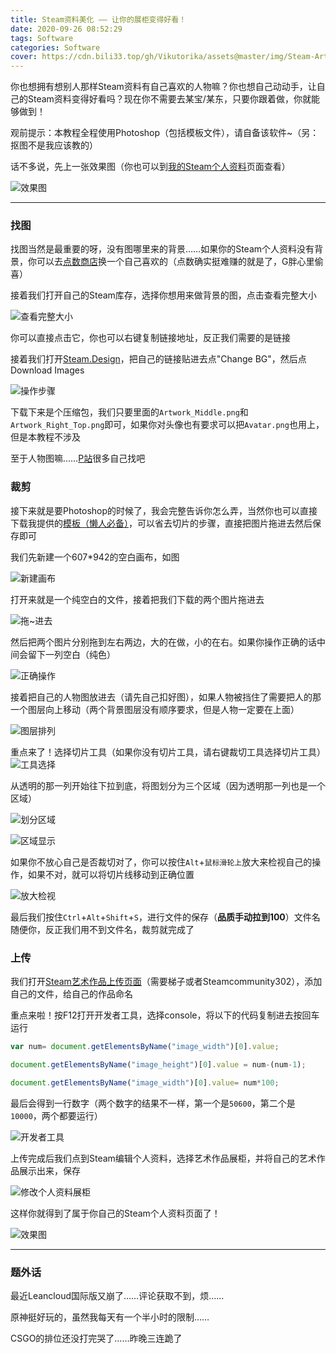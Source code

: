 ```yaml
---
title: Steam资料美化 —— 让你的展柜变得好看！
date: 2020-09-26 08:52:29
tags: Software
categories: Software
cover: https://cdn.bili33.top/gh/Vikutorika/assets@master/img/Steam-Artworks/cover.png
---
```


你也想拥有想别人那样Steam资料有自己喜欢的人物嘛？你也想自己动动手，让自己的Steam资料变得好看吗？现在你不需要去某宝/某东，只要你跟着做，你就能够做到！

观前提示：本教程全程使用Photoshop（包括模板文件），请自备该软件~（另：抠图不是我应该教的）

话不多说，先上一张效果图（你也可以到[我的Steam个人资料](https://steamcommunity.com/id/bili33/)页面查看）

![效果图](https://cdn.bili33.top/gh/Vikutorika/assets@master/img/Steam-Artworks/cover.png)

---

### 找图

找图当然是最重要的呀，没有图哪里来的背景……如果你的Steam个人资料没有背景，你可以去[点数商店](https://store.steampowered.com/points/shop/)换一个自己喜欢的（点数确实挺难赚的就是了，G胖心里偷喜）

接着我们打开自己的Steam库存，选择你想用来做背景的图，点击查看完整大小

![查看完整大小](https://cdn.bili33.top/gh/Vikutorika/assets@master/img/Steam-Artworks/showfull.png)

你可以直接点击它，你也可以右键复制链接地址，反正我们需要的是链接

接着我们打开[Steam.Design](https://steam.design/)，把自己的链接贴进去点"Change BG"，然后点Download Images

![操作步骤](https://cdn.bili33.top/gh/Vikutorika/assets@master/img/Steam-Artworks/SteamDesign.png)

下载下来是个压缩包，我们只要里面的`Artwork_Middle.png`和`Artwork_Right_Top.png`即可，如果你对头像也有要求可以把`Avatar.png`也用上，但是本教程不涉及

至于人物图嘛……[P站](https://www.pixiv.net/)很多自己找吧

### 裁剪

接下来就是要Photoshop的时候了，我会完整告诉你怎么弄，当然你也可以直接下载我提供的[模板（懒人必备）](https://cdn.bili33.top/gh/Vikutorika/assets@master/img/Steam-Artworks/Tamplate.psd)，可以省去切片的步骤，直接把图片拖进去然后保存即可

我们先新建一个607\*942的空白画布，如图

![新建画布](https://cdn.bili33.top/gh/Vikutorika/assets@master/img/Steam-Artworks/NewFile.png)

打开来就是一个纯空白的文件，接着把我们下载的两个图片拖进去

![拖~进去](https://cdn.bili33.top/gh/Vikutorika/assets@master/img/Steam-Artworks/DrugIn.png)

然后把两个图片分别拖到左右两边，大的在做，小的在右。如果你操作正确的话中间会留下一列空白（纯色）

![正确操作](https://cdn.bili33.top/gh/Vikutorika/assets@master/img/Steam-Artworks/CorrectlyOperated.png)

接着把自己的人物图放进去（请先自己扣好图），如果人物被挡住了需要把人的那一个图层向上移动（两个背景图层没有顺序要求，但是人物一定要在上面）

![图层排列](https://cdn.bili33.top/gh/Vikutorika/assets@master/img/Steam-Artworks/Upward.png)

重点来了！选择切片工具（如果你没有切片工具，请右键裁切工具选择切片工具）![工具选择](https://cdn.bili33.top/gh/Vikutorika/assets@master/img/Steam-Artworks/Tool.png)

从透明的那一列开始往下拉到底，将图划分为三个区域（因为透明那一列也是一个区域）

![划分区域](https://cdn.bili33.top/gh/Vikutorika/assets@master/img/Steam-Artworks/Cutting.png)

![区域显示](https://cdn.bili33.top/gh/Vikutorika/assets@master/img/Steam-Artworks/Devided.png)

如果你不放心自己是否裁切对了，你可以按住`Alt`+`鼠标滑轮上`放大来检视自己的操作，如果不对，就可以将切片线移动到正确位置

![放大检视](https://cdn.bili33.top/gh/Vikutorika/assets@master/img/Steam-Artworks/ShowDetail.png)

最后我们按住`Ctrl`+`Alt`+`Shift`+`S`，进行文件的保存（**品质手动拉到100**）文件名随便你，反正我们用不到文件名，裁剪就完成了

### 上传

我们打开[Steam艺术作品上传页面](https://steamcommunity.com/sharedfiles/edititem/767/3/)（需要梯子或者Steamcommunity302），添加自己的文件，给自己的作品命名

重点来啦！按F12打开开发者工具，选择console，将以下的代码复制进去按回车运行

```javascript
var num= document.getElementsByName("image_width")[0].value;

document.getElementsByName("image_height")[0].value = num-(num-1);

document.getElementsByName("image_width")[0].value= num*100;
```

最后会得到一行数字（两个数字的结果不一样，第一个是`50600`，第二个是`10000`，两个都要运行）

![开发者工具](https://cdn.bili33.top/gh/Vikutorika/assets@master/img/Steam-Artworks/DeveloperTool.png)

上传完成后我们点到Steam编辑个人资料，选择艺术作品展柜，并将自己的艺术作品展示出来，保存

![修改个人资料展柜](https://cdn.bili33.top/gh/Vikutorika/assets@master/img/Steam-Artworks/Edit.png)

这样你就得到了属于你自己的Steam个人资料页面了！

![效果图](https://cdn.bili33.top/gh/Vikutorika/assets@master/img/Steam-Artworks/cover.png)

---

### 题外话

最近Leancloud国际版又崩了……评论获取不到，烦……

原神挺好玩的，虽然我每天有一个半小时的限制……

CSGO的排位还没打完哭了……昨晚三连跪了